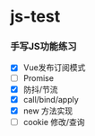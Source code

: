 # js-test
### 手写JS功能练习

- [x] Vue发布订阅模式
- [ ] Promise
- [x] 防抖/节流
- [x] call/bind/apply
- [x] new 方法实现
- [ ] cookie 修改/查询